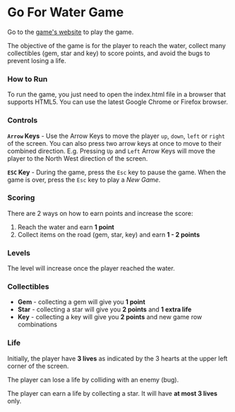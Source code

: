 Go For Water Game
=================

Go to the [game's website](http://jrarama.github.io/go-for-water-game/) to play the game.

The objective of the game is for the player to reach the water, collect many collectibles (gem, star and key) to score points, and avoid the bugs to prevent losing a life.

### How to Run

To run the game, you just need to open the index.html file in a browser that supports HTML5. You can use the latest Google Chrome or Firefox browser.

### Controls

**`Arrow` Keys** -
Use the Arrow Keys to move the player `up`, `down`, `left` or `right` of the screen. You can also press two arrow keys at once to move to their combined direction. E.g. Pressing `Up` and `Left` Arrow Keys will move the player to the North West direction of the screen.


**`ESC` Key** -
During the game, press the `Esc` key to pause the game. When the game is over, press the `Esc` key to play a *New Game*.

### Scoring
There are 2 ways on how to earn points and increase the score:
 1. Reach the water and earn **1 point**
 2. Collect items on the road (gem, star, key) and earn **1 - 2 points**

### Levels
The level will increase once the player reached the water.

### Collectibles
 * **Gem** - collecting a gem will give you **1 point**
 * **Star** - collecting a star will give you **2 points** and **1 extra life**
 * **Key** - collecting a key will give you **2 points** and new game row combinations

### Life
Initially, the player have **3 lives** as indicated by the 3 hearts at the upper left corner of the screen.

The player can lose a life by colliding with an enemy (bug).

The player can earn a life by collecting a star. It will have **at most 3 lives** only.
